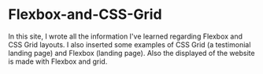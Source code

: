 # Flexbox-and-CSS-Grid
In this site, I wrote all the information I've learned regarding Flexbox and CSS Grid layouts. I also inserted some examples of CSS Grid (a testimonial landing page)
and Flexbox (landing page).
Also the displayed of the website is made with Flexbox and grid. 
